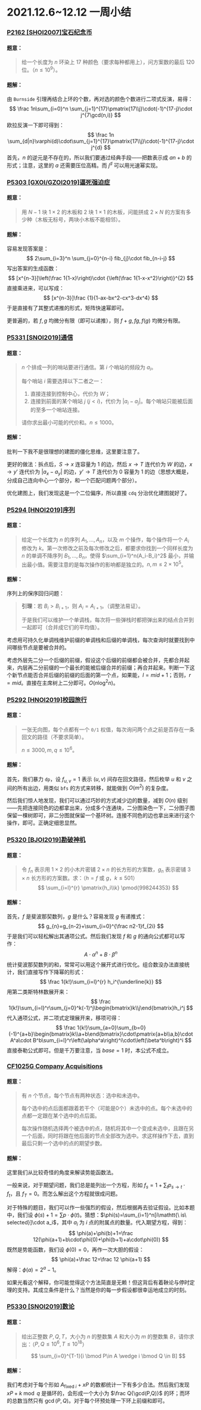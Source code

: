 # 2021.12.6~12.12 一周小结

### [P2162     [SHOI2007]宝石纪念币   ](https://www.luogu.com.cn/problem/P2162)

#### 题意：

> 给一个长度为 $n$ 环染上 $17$ 种颜色（要求每种都用上），问方案数的最后 $120$ 位。（$n\le 10^9$）。

#### 题解：

由 `Burnside` 引理再结合上环的个数，再对选的颜色个数进行二项式反演，易得：
$$
\frac 1n\sum_{i=0}^n \sum_{j=1}^{17}\pmatrix{17\\j}\cdot(-1)^{17-j}\cdot j^{7\gcd(n,i)}
$$
欧拉反演一下即可得到：
$$
\frac 1n \sum_{d|n}\varphi(d)\cdot\sum_{j=1}^{17}\pmatrix{17\\j}\cdot(-1)^{17-j}\cdot j^{d}
$$
首先，$n$ 的逆元是不存在的，所以我们要通过经典手段——把数表示成 $an+b$ 的形式；注意，这里的 $a$ 还需要压位高精。而 $j^d$ 可以用光速幂实现。

### [P5303     [GXOI/GZOI2019]逼死强迫症   ](https://www.luogu.com.cn/problem/P5303)

#### 题意：

> 用 $N-1$ 块 $1\times 2$ 的木板和 $2$ 块 $1\times 1$ 的木板，问能拼成 $2\times N$ 的方案有多少种（木板无标号，两块小木板不能相邻）。

#### 题解：

容易发现答案是：
$$
2\sum_{i=3}^n \sum_{j=0}^{n-i} fib_{j}\cdot fib_{n-i-j}
$$
写出答案的生成函数：
$$
[x^{n-3}]\left(\frac 1{1-x}\right)\cdot {\left(\frac 1{1-x-x^2}\right)}^{2}
$$
直接乘进来，可以写成：
$$
[x^{n-3}]\frac {1}{1-ax-bx^2-cx^3-dx^4}
$$
于是直接有了其整式递推的形式，矩阵快速幂即可。

更普遍的，若 $f,g$ 均微分有限（即可以递推），则 $f+g,fg,f(g)$ 均微分有限。

### [P5331     [SNOI2019]通信   ](https://www.luogu.com.cn/problem/P5331)

#### 题意：

> $n$ 个排成一列的哨站要进行通信。第 $i$ 个哨站的频段为 $a_i$。
>
> 每个哨站 $i$ 需要选择以下二者之一：
>
> 1. 直接连接到控制中心，代价为 $W$；
> 2. 连接到前面的某个哨站 $j$ ($j<i$)，代价为 $|a_i-a_j|$。每个哨站只能被后面的至多一个哨站连接。
>
> 请你求出最小可能的代价和。$n\le 1000$。

#### 题解：

批判一下我不是很理想的建图的僵化思维，这里要注意了。

更好的做法：拆点后，$S\rightarrow x$ 连容量为 $1$ 的边，然后 $x\rightarrow T$ 连代价为 $W$ 的边，$x\rightarrow y'$ 连代价为 $|a_x-a_y|$ 的边，$y'\rightarrow T$ 连代价为 $0$ 容量为 $1$ 的边（思想大概是，分成自己连向中心一个部分，和一个匹配问题两个部分）。

优化建图上，我们发现这是一个二位偏序，所以直接 `cdq` 分治优化建图就好了。

### [P5294     [HNOI2019]序列   ](https://www.luogu.com.cn/problem/P5294)

#### 题意：

> 给定一个长度为 $n$ 的序列 $A_1, … , A_n$，以及 $m$ 个操作，每个操作将一个 $A_i$ 修改为 $k$。第一次修改之前及每次修改之后，都要求你找到一个同样长度为 $n$ 的单调不降序列 $B_1,… ,B_n$，使得 $\sum_{i=1}^n(A_i-B_i)^2$ 最小，并输出最小值。需要注意的是每次操作的影响都是独立的。$n,m\le 2\times 10^5$。

#### 题解：

序列上的保序回归问题：

>**引理**：若 $B_{i}>B_{i+1}$，则 $A_i=A_{i+1}$。（调整法易证）。
>
>于是我们可以维护一个单调栈，每次将一些弹栈时都把弹出来的结点合并到一起即可（合并成它们的平均值）。

考虑用可持久化单调栈维护前缀的单调栈和后缀的单调栈，每次查询时就要找到中间哪些节点是要被合并的。

考虑外层先二分一个后缀的前缀，假设这个后缀的前缀都会被合并，先都合并起来，内层再二分前缀的一个最长的能被后缀合并的前缀；再合并起来。判断一下这个新节点能否合并后缀的前缀的后面的第一个点，如果能，$l=mid+1$；否则，$r=mid$。直接在主席树上二分即可。$O(n\log^2{n})$。

### [P5292     [HNOI2019]校园旅行   ](https://www.luogu.com.cn/problem/P5292)

#### 题意：

> 一张无向图，每个点都有一个 `0/1` 权值，每次询问两个点之前是否存在一条回文的路径（不要求简单）。
>
> $n\le 3000,m,q\le 10^6$。

#### 题解：

首先，我们暴力 `dp`，设 $f_{u,v}=1$ 表示 $(u,v)$ 间存在回文路径，然后枚举 $u$ 和 $v$ 之间的所有出边，用类似 `bfs` 的方式来转移，就能做到 $O(m^2)$ 的复杂度。

然后我们惊人地发现，我们可以通过巧妙的方式减少边的数量，减到 $O(n)$ 级别——先把连接同色的边都拿出来，分成多个连通块，二分图染色一下，二分图子图保留一棵树即可，非二分图就保留一个基环树。连接不同色的边也拿出来进行这个操作，即可。正确定细思显然。

### [P5320     [BJOI2019]勘破神机   ](https://www.luogu.com.cn/problem/P5320)

#### 题意：

> 令 $f_n$ 表示用 $1\times 2$ 的小木片密铺 $2\times n$ 的长方形的方案数，$g_n$ 表示密铺 $3\times n$ 长方形的方案数。求：（$h=f$ 或 $g$，$k\le 501$）
> $$
> \sum_{i=l}^{r} \pmatrix{h_i\\k} \pmod{998244353}
> $$

#### 题解：

首先，$f$ 是斐波那契数列，$g$ 是什么？容易发现 $g$ 有递推式：
$$
g_{n}=g_{n-2}+\sum_{i=0}^{\frac n2-1}f_{2i}
$$
于是我们可以轻松解出其通项公式。然后我们发现 $f$ 和 $g$ 的通向公式都可以写作：
$$
A\cdot\alpha^{n}+B\cdot\beta^{n}
$$
统计斐波那契数列的和，常常可以用这个展开式进行优化。组合数没办法直接统计，我们直接写作下降幂的形式：
$$
\frac 1{k!}\sum_{i=l}^{r} h_i^{\underline{k}}
$$
用第二类斯特林数展开来：
$$
\frac 1{k!}\sum_{i=l}^r\sum_{j=0}^k(-1)^j\begin{bmatrix}k\\j\end{bmatrix}h_i^j
$$
代入通项公式，并二项式定理展开来，移项可得：
$$
\frac 1{k!}\sum_{a=0}\sum_{b=0}(-1)^{a+b}\begin{bmatrix}k\\a+b\end{bmatrix}\cdot\pmatrix{a+b\\a,b}\cdot A^a\cdot B^b\sum_{i=l}^r\left(\alpha^a\right)^i\cdot\left(\beta^b\right)^i
$$
直接泰勒公式即可。但是千万要注意，当 $base=1$ 时，本公式不成立。

### [CF1025G     Company Acquisitions](https://www.luogu.com.cn/problem/CF1025G)

#### 题意：

> 有 $n$ 个节点，每个节点有两种状态：选中和未选中。
>
> 每个选中的点后面都跟着若干个（可能是0个）未选中的点。每个未选中的点都一定跟在某个选中的点后面。
>
> 每次操作随机选择两个被选中的点，随机将其中一个变成未选中，且跟在另一个后面，同时将跟在他后面的节点全部改为选中。求这样操作下去，直到最后只剩一个选中的点的期望步数。
>

#### 题解：

这里我们从比较奇怪的角度来解读势能函数法。

一般来说，对于期望问题，我们总是能列出一个方程，形如 $f_{s}=1+\sum_{t}p_{s\rightarrow t}\cdot f_t$，且 $f_{T}=0$。而怎么解出这个方程就很成问题。

对于特殊的题目，我们可以作一些强烈的假设，然后根据再去验证假设。比如本题中，我们设 $\phi(s)+1=\sum p\cdot\phi(t)$。猜想：$\phi(s)=\sum_{i=1}^n[i\mathtt{\ is\ selected}]\cdot a_i$，其中 $a_i$ 为 $i$ 点的附属点的数量。代入期望方程，得到：
$$
\phi(a)+\phi(b)+1=\frac 12(\phi(a+1)+b\cdot\phi(0)+\phi(b+1)+a\cdot\phi(0))
$$
既然是势能函数，我们设 $\phi(0)=0$，再作一次大胆的假设：
$$
\phi(a)+\frac 12=\frac 12 \phi(a+1)
$$
解得：$\phi(a)=2^a-1$。

如果光看这个解释，你可能觉得这个方法简直是无赖！但这背后有着鞅论与停时定理的支持。其成立条件是什么？当然是你的每一步假设都很幸运地成立的时刻。

###  [P5330     [SNOI2019]数论   ](https://www.luogu.com.cn/problem/P5330)

#### 题意：

> 给出正整数 $P,Q,T$，大小为 $n$ 的整数集 $A$ 和大小为 $m$ 的整数集 $B$，请你求出：（$P,Q\le 10^6,T\le 10^{18}$）
>
> $$
> \sum_{i=0}^{T-1}[i \bmod P\in A \wedge i \bmod Q \in B]
> $$

#### 题解：

我们考虑对于每个形如 $A_{\mathrm{fixed\ }i}+xP$ 的数都统计一下有多少合法。然后我们发现 $xP+k\bmod q$ 是循环的，会形成一个大小为 $\frac Q{\gcd(P,Q)}$ 的环；而环的总数当然只有 ${\gcd(P,Q)}$。对于每个环预处理一下环上前缀和即可。